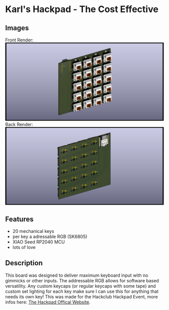 # Karl's Hackpad - The Cost Effective

## Images
Front Render:
![Hackpad Front](https://github.com/snaeker58/Karls-Hackpad/blob/main/images/Hackpad%20Front.png)
Back Render:
![Hackpad Back](https://github.com/snaeker58/Karls-Hackpad/blob/main/images/Hackpad%20Back.png)

## Features
- 20 mechanical keys
- per key a adressable RGB (SK6805)
- XIAO Seed RP2040 MCU
- lots of love

## Description
This board was designed to deliver maximum keyboard input with no gimmicks or other inputs.
The addressable RGB allows for software based versatility. Any custom keycaps (or regular keycaps with some tape) and custom set lighting for each key make sure I can use this for anything that needs its own key!
This was made for the Hackclub Hackpad Event, more infos here: [The Hackpad Offical Website](https://hackpad.hackclub.com/).
